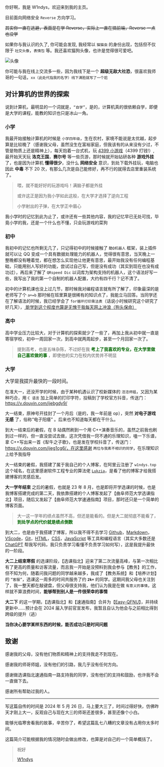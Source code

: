 你好啊，我是 W1ndys，欢迎来到我的主页。

目前面向网络安全 `Reverse` 方向学习。

~~其实你一直在逃避，表面是在学 Reverse，实际上一直在搞前端，Reverse 一点也没学~~

如果你与我认识的久了, 你可能会发现, 我经常以 `猫猫虫` 的身份出现，包括但不仅限于 `社交头像`，`表情包` 等。我还喜欢猫狗头像，也许是觉得很可爱吧。

![头像](https://avatars.githubusercontent.com/u/109416673?s=88)

你可能与我在线上交流多一些，因为我线下是一个 **超级无敌大社恐**，很喜欢我师哥的一句话，`xx（此处代指我的名字）线下满脸就写了一个尬`

## 对计算机的世界的探索

说到计算机，最明显的一个词就是，`“自学”`，是的，计算机真的很依赖自学，即便是大学的课程，能教的知识也只是冰山一角。

### 小学

我最开始接触计算机的时候是 `小学四年级`，生在农村，家境不能说是太优越，起步算是比较晚了（感谢我父母，虽然没生在富裕家庭，但我该有的从来没有少过，不管是物质上还是精神上），每天抱着一台式机，玩 [4399 小游戏](https://www.4399.com/)（4399 打钱!）, 最开始天天玩 **洛克王国**，**赛尔号** 等一些页游，那时候就开始钻研各种 **游戏外挂** 了，也是因为计算机 **懂得很少**，没什么 **网络安全** 意识，到处下载外挂玩，电脑也因此 **中毒** 不下 20 次，有那么几次是自己能修好，再不行的就得去店里重装系统了。

> 喂，就不能好好的玩游戏吗！满脑子都是外挂
>
> 或许这正是因为我小学如此这般，在大学才选择了逆向工程
>
> 小学射出的子弹，在大学正中眉心

我小学时的记忆到此为止了，或许还有一些其他内容，我的记忆早已无处可找，毕竟小学的我，还是一个什么也不懂，只会玩游戏的菜狗

### 初中

我初中的记忆也所剩无几了，只记得初中的时候接触了 `酷Q机器人` 框架，装上插件就可以让 QQ 变成一个具有数据处理能力的机器人，觉得很有意思，当天晚上一整晚都没有睡着觉，都在想怎么实现他让他更有意思，最开始我没有任何编程基础，只能用别人写好的功能，尝试过自己写，但是没有成功（其实到现在也没有成功过），再后来了解了 `QRspeed Dic` 以词库为架构支持的机器人，这个语法好写一些，我写出了我的第一个自制的机器人配置，大约有四千行？记不清了。

初中的计算机课也没上过几节，那时候我对编程语言就有所了解了，印象最深的是老师写了个 `a+=b` 那时候在班里算是很稀有的知识点了，我能立马回答。当同学还在了解语法的时候，我已经学会了 `for循环打印乘法表`（话说小时候研究这个研究了好几天），<u> 能学到这个程度也算是无愧于我每天网上冲浪（狗头保命）</u>

### 高中

高中学业压力比较大，对于计算机的探索就少了一些了，再加上我从初中就一直是寄宿学校，初中一周回家一次，到高中就两周起步，甚至一个月回家一次了。

> 提到高考，也是五味杂陈，不过好在我 <span style="color:#006600;"> **考上了我喜欢的专业，在大学里做自己喜欢做的事** </span>，即使他的实力在校内优势并不明显

### 大学

<span style="font-size:1.1em;"> 大学是我提升最快的一段时间。</span>

在准大一，还没开学的时候，由于某种机遇认识了校新媒体的 `涪涪师姐`，又因为某种巧合，用 `C 语言` 加上简单的打印字符，投稿到了学校官方抖音，传送门： https://v.douyin.com/ijebgdy9/ 

大一结束，原神号开挂封了一个月后（是的，我一年前是 op），突然 **对电子游戏无感** 了，俗称“电子阳痿” 。后来也不知道每天都在干什么。

到大一结束后的暑假，在 B 站偶然刷到一个用 C++演奏音乐的，虽然之前我也刷到过一样的，但一直没尝试去做，这次凭借我一窍不通的乐理知识，嗑一下乐谱，拿 C++写出来一首《犁牛之子歌》，也是发在学校抖音了，传送门：https://v.douyin.com/ijeg1cg6/，在这里感谢 `两位与我素不相识的同学`，在乐理知识上给予我指导

大一结束的暑假，我搭建了属于我自己的个人博客，在阿里云注册了 `w1ndys.top` 这个域名，在这里感谢软件工程专业的算法佬 [`Lukzia`](http://lukzia.me)，是看了他的博客才给我搭建博客的灵感启发。

**大一学年结束** 之后的暑假，也就是 23 年 8 月，也是即将开学选课的时候，也是我博客搭建完成的第二天，我依靠搭建的个人博客发起了【曲阜师范大学选课指北】项目，随后又发起了【曲阜师范大学速通指南】项目，那时还只是一个简单的博客页面。

> 大一这一学年的绩点虽然不高，但还是能看的。但是大二就彻底不能看了，<span style="color:#006600;"> **到处学点的代价就是绩点倒数** </span>
>

到大二，也是由于我搭建了博客，所以我不得不去学习 [Github](https://github.com/)，[Markdown](https://markdown.com.cn/)，[VScode](https://code.visualstudio.com/)，[Git](https://git-scm.com/)，[HTML](https://developer.mozilla.org/zh-CN/docs/Web/HTML)，[CSS](https://developer.mozilla.org/zh-CN/docs/Web/CSS)，[JavaScript](https://developer.mozilla.org/zh-CN/docs/Web/JavaScript) 等工具和编程语言（其实大多数还是 [ChatGPT](https://chatgpt.com/) 帮我写代码，我只负责学习看懂不负责学习如何写），这是我提升最快的一阶段。

**大二上结束寒假** 的选课阶段，【选课指北】迎来了第二次流量高峰，与第一次相比有了更高的质量和访客流量，而且我一开始是没预料到我会参与【教务】的工作，但不知为何，随着问我问题的同学越来越多，我成了【教务系统】和【培养计划】的 `“客服”`，选课这一周多的时间共服务了约 **`2k+`** 的同学。这期间我父母也关注到了，我一整天都在敲键盘，但父母很支持我，他们认为我是在做 `有意义的事情`，这样就不算浪费时间，**能够帮到别人是一件很荣幸的事情**

**大二下** 的这一学期，【选课指北】和【速通指南】合并为【[Easy-QFNU](https://easy-qfnu.top/)】，并持续更新中……预计会在 2024 届入学前官宣发布，我暂且自认为他会与之前相比得到跨级的提升（逃）

**当你决心要学某样东西的时候，能否成功只是时间问题**

## 致谢

感谢我的父母，没有他们物质和精神上的支持我走不到现在。

感谢我的师哥师姐，没有他们的引路，我几乎没有任何方向。

感谢做选课指北速通指南一路支持我的同学，没有他们的支持和鼓励，也许我不会一直做下去。

感谢所有帮助过我的人。

---



写这篇自传的时间是 2024 年 5 月 26 日，马上要大三了，时间过得好快，仿佛昨天才刚上大一，反观自己与现在大三的师哥还差很多，甚至还像个小白。



能够光临寒舍看我的故事，辛苦你了，希望这篇乱七八糟的文章没有占用你太多时间。

这篇简介可能根据我的情况随时会做出修改，也算是对自己的一个简单概括了。



> 祝好
>
> [W1ndys](https://w1ndys.top/)
